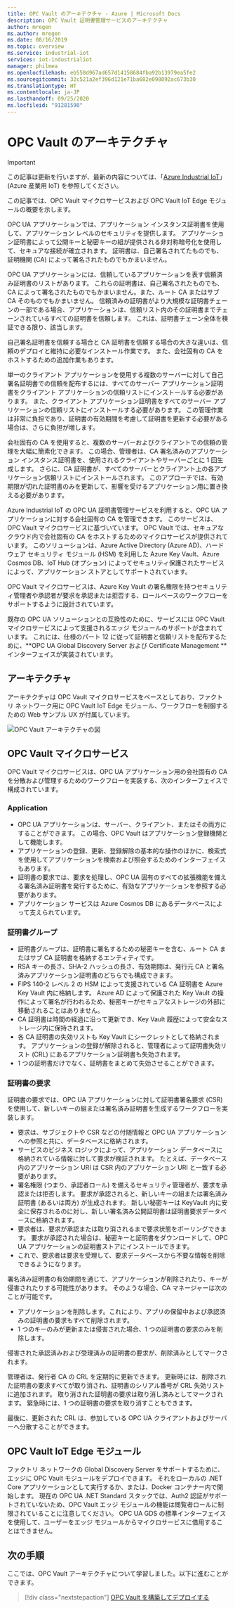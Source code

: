 ```yaml
---
title: OPC Vault のアーキテクチャ - Azure | Microsoft Docs
description: OPC Vault 証明書管理サービスのアーキテクチャ
author: mregen
ms.author: mregen
ms.date: 08/16/2019
ms.topic: overview
ms.service: industrial-iot
services: iot-industrialiot
manager: philmea
ms.openlocfilehash: eb558d967ad657d14158684fba92b13979ea5fe2
ms.sourcegitcommit: 32c521a2ef396d121e71ba682e098092ac673b30
ms.translationtype: HT
ms.contentlocale: ja-JP
ms.lasthandoff: 09/25/2020
ms.locfileid: "91281590"
---
```

# <a name="opc-vault-architecture"></a>OPC Vault のアーキテクチャ

> [!IMPORTANT]
> この記事は更新を行いますが、最新の内容については、「[Azure Industrial IoT](https://azure.github.io/Industrial-IoT/)」 (Azure 産業用 IoT) を参照してください。

この記事では、OPC Vault マイクロサービスおよび OPC Vault IoT Edge モジュールの概要を示します。

OPC UA アプリケーションでは、アプリケーション インスタンス証明書を使用して、アプリケーション レベルのセキュリティを提供します。 アプリケーション証明書によって公開キーと秘密キーの組が提供される非対称暗号化を使用して、セキュアな接続が確立されます。 証明書は、自己署名されてたものでも、証明機関 (CA) によって署名されたものでもかまいません。

OPC UA アプリケーションには、信頼しているアプリケーションを表す信頼済み証明書のリストがあります。 これらの証明書は、自己署名されたものでも、CA によって署名されたものでもかまいません。また、ルート CA またはサブ CA そのものでもかまいません。 信頼済みの証明書がより大規模な証明書チェーンの一部である場合、アプリケーションは、信頼リスト内のその証明書までチェーンされているすべての証明書を信頼します。 これは、証明書チェーン全体を検証できる限り、該当します。

自己署名証明書を信頼する場合と CA 証明書を信頼する場合の大きな違いは、信頼のデプロイと維持に必要なインストール作業です。 また、会社固有の CA をホストするための追加作業もあります。 

単一のクライアント アプリケーションを使用する複数のサーバーに対して自己署名証明書での信頼を配布するには、すべてのサーバー アプリケーション証明書をクライアント アプリケーションの信頼リストにインストールする必要があります。 また、クライアント アプリケーション証明書をすべてのサーバー アプリケーションの信頼リストにインストールする必要があります。 この管理作業は非常に負担であり、証明書の有効期間を考慮して証明書を更新する必要がある場合は、さらに負担が増します。

会社固有の CA を使用すると、複数のサーバーおよびクライアントでの信頼の管理を大幅に簡素化できます。 この場合、管理者は、CA 署名済みのアプリケーション インスタンス証明書を、使用されるクライアントやサーバーごとに 1 回生成します。 さらに、CA 証明書が、すべてのサーバーとクライアント上の各アプリケーション信頼リストにインストールされます。 このアプローチでは、有効期限が切れた証明書のみを更新して、影響を受けるアプリケーション用に置き換える必要があります。

Azure Industrial IoT の OPC UA 証明書管理サービスを利用すると、OPC UA アプリケーションに対する会社固有の CA を管理できます。 このサービスは、OPC Vault マイクロサービスに基づいています。 OPC Vault では、セキュアなクラウド内で会社固有の CA をホストするためのマイクロサービスが提供されています。 このソリューションは、Azure Active Directory (Azure AD)、ハードウェア セキュリティ モジュール (HSM) を利用した Azure Key Vault、Azure Cosmos DB、IoT Hub (オプション) によってセキュリティ保護されたサービスによって、アプリケーション ストアとしてサポートされています。

OPC Vault マイクロサービスは、Azure Key Vault の署名権限を持つセキュリティ管理者や承認者が要求を承認または拒否する、ロールベースのワークフローをサポートするように設計されています。

既存の OPC UA ソリューションとの互換性のために、サービスには OPC Vault マイクロサービスによって支援されるエッジ モジュールのサポートが含まれています。 これには、仕様のパート 12 に従って証明書と信頼リストを配布するために、**OPC UA Global Discovery Server および Certificate Management ** インターフェイスが実装されています。 


## <a name="architecture"></a>アーキテクチャ

アーキテクチャは OPC Vault マイクロサービスをベースとしており、ファクトリ ネットワーク用に OPC Vault IoT Edge モジュール、ワークフローを制御するための Web サンプル UX が付属しています。

![OPC Vault アーキテクチャの図](media/overview-opc-vault-architecture/opc-vault.png)

## <a name="opc-vault-microservice"></a>OPC Vault マイクロサービス

OPC Vault マイクロサービスは、OPC UA アプリケーション用の会社固有の CA を分散および管理するためのワークフローを実装する、次のインターフェイスで構成されています。

### <a name="application"></a>Application 
- OPC UA アプリケーションは、サーバー、クライアント、またはその両方にすることができます。 この場合、OPC Vault はアプリケーション登録機関として機能します。 
- アプリケーションの登録、更新、登録解除の基本的な操作のほかに、検索式を使用してアプリケーションを検索および照会するためのインターフェイスもあります。 
- 証明書の要求では、要求を処理し、OPC UA 固有のすべての拡張機能を備える署名済み証明書を発行するために、有効なアプリケーションを参照する必要があります。 
- アプリケーション サービスは Azure Cosmos DB にあるデータベースによって支えられています。

### <a name="certificate-group"></a>証明書グループ
- 証明書グループは、証明書に署名するための秘密キーを含む、ルート CA またはサブ CA 証明書を格納するエンティティです。 
- RSA キーの長さ、SHA-2 ハッシュの長さ、有効期間は、発行元 CA と署名済みアプリケーション証明書のどちらでも構成できます。 
- FIPS 140-2 レベル 2 の HSM によって支援されている CA 証明書を Azure Key Vault 内に格納します。 Azure AD によって保護された Key Vault の操作によって署名が行われるため、秘密キーがセキュアなストレージの外部に移動されることはありません。 
- CA 証明書は時間の経過に沿って更新でき、Key Vault 履歴によって安全なストレージ内に保持されます。 
- 各 CA 証明書の失効リストも Key Vault にシークレットとして格納されます。 アプリケーションの登録が解除されると、管理者によって証明書失効リスト (CRL) にあるアプリケーション証明書も失効されます。
- 1 つの証明書だけでなく、証明書をまとめて失効させることができます。

### <a name="certificate-request"></a>証明書の要求
証明書の要求では、OPC UA アプリケーションに対して証明書署名要求 (CSR) を使用して、新しいキーの組または署名済み証明書を生成するワークフローを実装します。 
- 要求は、サブジェクトや CSR などの付随情報と OPC UA アプリケーションへの参照と共に、データベースに格納されます。 
- サービスのビジネス ロジックによって、アプリケーション データベースに格納されている情報に対して要求が検証されます。 たとえば、データベース内のアプリケーション URI は CSR 内のアプリケーション URI と一致する必要があります。
- 署名権限 (つまり、承認者ロール) を備えるセキュリティ管理者が、要求を承認または拒否します。 要求が承認されると、新しいキーの組または署名済み証明書 (あるいは両方) が生成されます。 新しい秘密キーは KeyVault 内に安全に保存されるのに対し、新しい署名済み公開証明書は証明書要求データベースに格納されます。
- 要求者は、要求が承認または取り消されるまで要求状態をポーリングできます。 要求が承認された場合は、秘密キーと証明書をダウンロードして、OPC UA アプリケーションの証明書ストアにインストールできます。
- これで、要求者は要求を受理して、要求データベースから不要な情報を削除できるようになります。 

署名済み証明書の有効期間を通じて、アプリケーションが削除されたり、キーが侵害されたりする可能性があります。 そのような場合、CA マネージャーは次のことが可能です。
- アプリケーションを削除します。これにより、アプリの保留中および承認済みの証明書の要求もすべて削除されます。 
- 1 つのキーのみが更新または侵害された場合、1 つの証明書の要求のみを削除します。

侵害された承認済みおよび受理済みの証明書の要求が、削除済みとしてマークされます。

管理者は、発行者 CA の CRL を定期的に更新できます。 更新時には、削除された証明書の要求すべてが取り消され、証明書のシリアル番号が CRL 失効リストに追加されます。 取り消された証明書の要求は取り消し済みとしてマークされます。 緊急時には、1 つの証明書の要求を取り消すこともできます。

最後に、更新された CRL は、参加している OPC UA クライアントおよびサーバーへ分散することができます。

## <a name="opc-vault-iot-edge-module"></a>OPC Vault IoT Edge モジュール
ファクトリ ネットワークの Global Discovery Server をサポートするために、エッジに OPC Vault モジュールをデプロイできます。 それをローカルの .NET Core アプリケーションとして実行するか、または、Docker コンテナー内で開始します。 現在の OPC UA .NET Standard スタックでは、Auth2 認証がサポートされていないため、OPC Vault エッジ モジュールの機能は閲覧者ロールに制限されていることに注意してください。 OPC UA GDS の標準インターフェイスを使用して、ユーザーをエッジ モジュールからマイクロサービスに借用することはできません。

## <a name="next-steps"></a>次の手順

ここでは、OPC Vault アーキテクチャについて学習しました。以下に進むことができます。

> [!div class="nextstepaction"]
> [OPC Vault を構築してデプロイする](howto-opc-vault-deploy.md)
